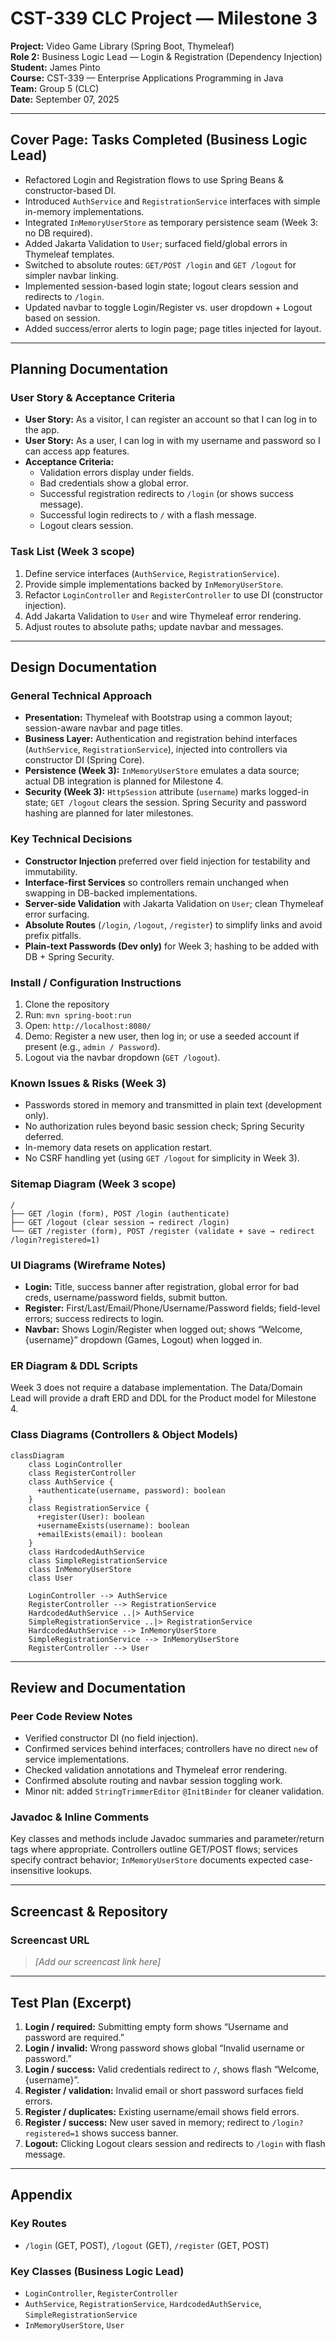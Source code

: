 # CST-339 CLC Project — Milestone 3
**Project:** Video Game Library (Spring Boot, Thymeleaf)  
**Role 2:** Business Logic Lead — Login & Registration (Dependency Injection)  
**Student:** James Pinto  
**Course:** CST-339 — Enterprise Applications Programming in Java  
**Team:** Group 5 (CLC)  
**Date:** September 07, 2025

---

## Cover Page: Tasks Completed (Business Logic Lead)
- Refactored Login and Registration flows to use Spring Beans & constructor-based DI.
- Introduced `AuthService` and `RegistrationService` interfaces with simple in-memory implementations.
- Integrated `InMemoryUserStore` as temporary persistence seam (Week 3: no DB required).
- Added Jakarta Validation to `User`; surfaced field/global errors in Thymeleaf templates.
- Switched to absolute routes: `GET/POST /login` and `GET /logout` for simpler navbar linking.
- Implemented session-based login state; logout clears session and redirects to `/login`.
- Updated navbar to toggle Login/Register vs. user dropdown + Logout based on session.
- Added success/error alerts to login page; page titles injected for layout.

---

## Planning Documentation

### User Story & Acceptance Criteria
- **User Story:** As a visitor, I can register an account so that I can log in to the app.  
- **User Story:** As a user, I can log in with my username and password so I can access app features.  
- **Acceptance Criteria:**
  - Validation errors display under fields.
  - Bad credentials show a global error.
  - Successful registration redirects to `/login` (or shows success message).
  - Successful login redirects to `/` with a flash message.
  - Logout clears session.

### Task List (Week 3 scope)
1. Define service interfaces (`AuthService`, `RegistrationService`).
2. Provide simple implementations backed by `InMemoryUserStore`.
3. Refactor `LoginController` and `RegisterController` to use DI (constructor injection).
4. Add Jakarta Validation to `User` and wire Thymeleaf error rendering.
5. Adjust routes to absolute paths; update navbar and messages.

---

## Design Documentation

### General Technical Approach
- **Presentation:** Thymeleaf with Bootstrap using a common layout; session-aware navbar and page titles.
- **Business Layer:** Authentication and registration behind interfaces (`AuthService`, `RegistrationService`), injected into controllers via constructor DI (Spring Core).
- **Persistence (Week 3):** `InMemoryUserStore` emulates a data source; actual DB integration is planned for Milestone 4.
- **Security (Week 3):** `HttpSession` attribute (`username`) marks logged-in state; `GET /logout` clears the session. Spring Security and password hashing are planned for later milestones.

### Key Technical Decisions
- **Constructor Injection** preferred over field injection for testability and immutability.
- **Interface-first Services** so controllers remain unchanged when swapping in DB-backed implementations.
- **Server-side Validation** with Jakarta Validation on `User`; clean Thymeleaf error surfacing.
- **Absolute Routes** (`/login`, `/logout`, `/register`) to simplify links and avoid prefix pitfalls.
- **Plain-text Passwords (Dev only)** for Week 3; hashing to be added with DB + Spring Security.

### Install / Configuration Instructions
1. Clone the repository
2. Run: `mvn spring-boot:run`
3. Open: `http://localhost:8080/`
4. Demo: Register a new user, then log in; or use a seeded account if present (e.g., `admin / Password`).
5. Logout via the navbar dropdown (`GET /logout`).

### Known Issues & Risks (Week 3)
- Passwords stored in memory and transmitted in plain text (development only).
- No authorization rules beyond basic session check; Spring Security deferred.
- In-memory data resets on application restart.
- No CSRF handling yet (using `GET /logout` for simplicity in Week 3).

### Sitemap Diagram (Week 3 scope)
```
/
├── GET /login (form), POST /login (authenticate)
├── GET /logout (clear session → redirect /login)
└── GET /register (form), POST /register (validate + save → redirect /login?registered=1)
```

### UI Diagrams (Wireframe Notes)
- **Login:** Title, success banner after registration, global error for bad creds, username/password fields, submit button.
- **Register:** First/Last/Email/Phone/Username/Password fields; field-level errors; success redirects to login.
- **Navbar:** Shows Login/Register when logged out; shows “Welcome, {username}” dropdown (Games, Logout) when logged in.

### ER Diagram & DDL Scripts
Week 3 does not require a database implementation. The Data/Domain Lead will provide a draft ERD and DDL for the Product model for Milestone 4.

### Class Diagrams (Controllers & Object Models)
```mermaid
classDiagram
    class LoginController
    class RegisterController
    class AuthService {
      +authenticate(username, password): boolean
    }
    class RegistrationService {
      +register(User): boolean
      +usernameExists(username): boolean
      +emailExists(email): boolean
    }
    class HardcodedAuthService
    class SimpleRegistrationService
    class InMemoryUserStore
    class User

    LoginController --> AuthService
    RegisterController --> RegistrationService
    HardcodedAuthService ..|> AuthService
    SimpleRegistrationService ..|> RegistrationService
    HardcodedAuthService --> InMemoryUserStore
    SimpleRegistrationService --> InMemoryUserStore
    RegisterController --> User
```

---

## Review and Documentation

### Peer Code Review Notes
- Verified constructor DI (no field injection).
- Confirmed services behind interfaces; controllers have no direct `new` of service implementations.
- Checked validation annotations and Thymeleaf error rendering.
- Confirmed absolute routing and navbar session toggling work.
- Minor nit: added `StringTrimmerEditor` `@InitBinder` for cleaner validation.

### Javadoc & Inline Comments
Key classes and methods include Javadoc summaries and parameter/return tags where appropriate. Controllers outline GET/POST flows; services specify contract behavior; `InMemoryUserStore` documents expected case-insensitive lookups.

---

## Screencast & Repository

### Screencast URL
> _[Add our screencast link here]_

---

## Test Plan (Excerpt)
1. **Login / required:** Submitting empty form shows “Username and password are required.”
2. **Login / invalid:** Wrong password shows global “Invalid username or password.”
3. **Login / success:** Valid credentials redirect to `/`, shows flash “Welcome, {username}”.
4. **Register / validation:** Invalid email or short password surfaces field errors.
5. **Register / duplicates:** Existing username/email shows field errors.
6. **Register / success:** New user saved in memory; redirect to `/login?registered=1` shows success banner.
7. **Logout:** Clicking Logout clears session and redirects to `/login` with flash message.

---

## Appendix

### Key Routes
- `/login` (GET, POST), `/logout` (GET), `/register` (GET, POST)

### Key Classes (Business Logic Lead)
- `LoginController`, `RegisterController`
- `AuthService`, `RegistrationService`, `HardcodedAuthService`, `SimpleRegistrationService`
- `InMemoryUserStore`, `User`

